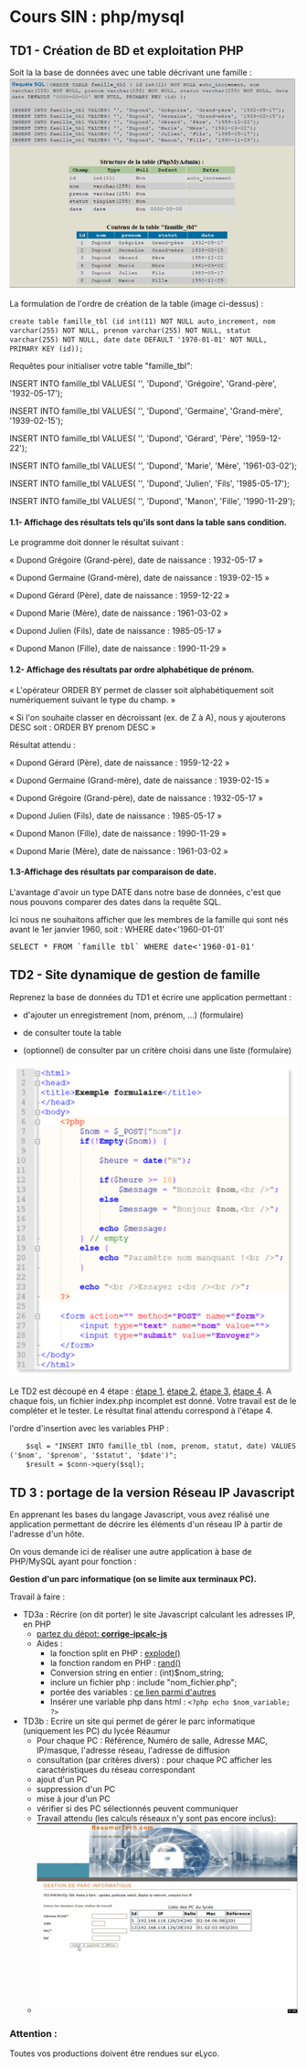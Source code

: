 # Cours SIN : php/mysql

## TD1 - Création de BD et exploitation PHP
Soit la la base de données avec une table décrivant une famille :
![image](./tables_a_realiser.png)

La formulation de l'ordre de création de la table (image ci-dessus) :
```lanagage sql:
create table famille_tbl (id int(11) NOT NULL auto_increment, nom varchar(255) NOT NULL, prenom varchar(255) NOT NULL, statut varchar(255) NOT NULL, date date DEFAULT '1970-01-01' NOT NULL, PRIMARY KEY (id));
```

Requêtes pour initialiser votre table "famille_tbl":

INSERT INTO famille_tbl VALUES( '', 'Dupond', 'Grégoire', 'Grand-père', '1932-05-17');

INSERT INTO famille_tbl VALUES( '', 'Dupond', 'Germaine', 'Grand-mère', '1939-02-15');

INSERT INTO famille_tbl VALUES( '', 'Dupond', 'Gérard', 'Père', '1959-12-22');

INSERT INTO famille_tbl VALUES( '', 'Dupond', 'Marie', 'Mère', '1961-03-02');

INSERT INTO famille_tbl VALUES( '', 'Dupond', 'Julien', 'Fils', '1985-05-17');

INSERT INTO famille_tbl VALUES( '', 'Dupond', 'Manon', 'Fille', '1990-11-29');

#### 1.1- Affichage des résultats tels qu'ils sont dans la table sans condition.
  Le programme doit donner le résultat suivant :

« Dupond Grégoire (Grand-père), date de naissance : 1932-05-17 »

« Dupond Germaine (Grand-mère), date de naissance : 1939-02-15 »

« Dupond Gérard (Père), date de naissance : 1959-12-22 »

« Dupond Marie (Mère), date de naissance : 1961-03-02 »

« Dupond Julien (Fils), date de naissance : 1985-05-17 »

« Dupond Manon (Fille), date de naissance : 1990-11-29 »

#### 1.2- Affichage des résultats par ordre alphabétique de prénom.
« L'opérateur ORDER BY permet de classer soit alphabétiquement soit numériquement suivant le type du champ. »

« Si l'on souhaite classer en décroissant (ex. de Z à A), nous  y ajouterons DESC soit : ORDER BY prenom DESC »

Résultat attendu :

« Dupond Gérard (Père), date de naissance : 1959-12-22 »

« Dupond Germaine (Grand-mère), date de naissance : 1939-02-15 »

« Dupond Grégoire (Grand-père), date de naissance : 1932-05-17 »

« Dupond Julien (Fils), date de naissance : 1985-05-17 »

« Dupond Manon (Fille), date de naissance : 1990-11-29 »

« Dupond Marie (Mère), date de naissance : 1961-03-02 »

#### 1.3-Affichage des résultats par comparaison de date.
L'avantage d'avoir un type DATE dans notre base de données, c'est que nous pouvons comparer des dates dans la requête SQL.

Ici nous ne souhaitons afficher que les membres de la famille qui sont nés avant le 1er janvier 1960, soit : WHERE date<'1960-01-01'
<pre>SELECT * FROM `famille_tbl` WHERE date<'1960-01-01' </pre>


## TD2 - Site dynamique de gestion de famille
Reprenez la base de données du TD1 et écrire une application permettant :

- d'ajouter un enregistrement (nom, prénom, ...) (formulaire)

- de consulter toute la table

- (optionnel) de consulter par un critère choisi dans une liste (formulaire)

![image2](./exemple.png)

Le TD2 est découpé en 4 étape : [étape 1](https://github.com/sinbrive/php-mysql-TD-eleves/tree/master/TD2/etape1), [étape 2](https://github.com/sinbrive/php-mysql-TD-eleves/tree/master/TD2/etape2), [étape 3](https://github.com/sinbrive/php-mysql-TD-eleves/tree/master/TD2/etape3), [étape 4](https://github.com/sinbrive/php-mysql-TD-eleves/tree/master/TD2/etape4). A chaque fois, un fichier index.php incomplet est donné. Votre travail est de le compléter et le tester. Le résultat final attendu correspond à l'étape 4.

l'ordre d'insertion avec les variables PHP :
```language : php
    $sql = "INSERT INTO famille_tbl (nom, prenom, statut, date) VALUES ('$nom', '$prenom', '$statut', '$date')";
    $result = $conn->query($sql);
```


## TD 3 : portage de la version Réseau IP Javascript 

En apprenant les bases du langage Javascript, vous avez réalisé une application permettant de décrire les éléments d'un réseau IP à partir de l'adresse d'un hôte.

On vous demande ici de réaliser une autre application à base de PHP/MySQL ayant pour fonction :

**Gestion d'un parc informatique (on se limite aux terminaux PC).**

Travail à faire :
- TD3a : Récrire (on dit porter) le site Javascript calculant les adresses IP, en PHP  
   - [partez du dépot: **corrige-ipcalc-js**](https://github.com/sinbrive/corrige-ipcalc-js)
   - Aides :
     - la fonction split en PHP : [explode()](https://www.w3schools.com/php/func_string_explode.asp)
     - la fonction random en PHP : [rand()](https://www.w3schools.com/php/func_math_rand.asp)
     - Conversion string en entier : (int)$nom_string;
     - inclure un fichier php : include "nom_fichier.php";
     - portée des variables : [ce lien parmi d'autres](https://www.pierre-giraud.com/php-mysql-apprendre-coder-cours/portee-variable-fonction)
     - Insérer une variable php dans html :  ``` <?php echo $nom_variable; ?> ``` 
- TD3b : Ecrire un site qui permet de gérer le parc informatique (uniquement les PC) du lycée Réaumur
   - Pour chaque PC : Référence, Numéro de salle, Adresse MAC, IP/masque, l'adresse réseau, l'adresse de diffusion
   - consultation (par critères divers) : pour chaque PC afficher les caractéristiques du réseau correspondant
   - ajout d'un PC
   - suppression d'un PC
   - mise à jour d'un PC
   - vérifier si des PC sélectionnés peuvent communiquer
   - Travail attendu (les calculs réseaux n'y sont pas encore inclus):
   - <img src="demo_td3b.gif">
### Attention :
Toutes vos productions doivent être rendues sur eLyco.
